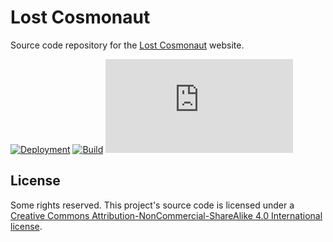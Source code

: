 # Lost Cosmonaut

Source code repository for the [Lost Cosmonaut](https://lostcosmonaut.cc) website.

[![Deployment](https://img.shields.io/netlify/79d1f992-40b2-4ef2-a931-6bb2ab36e51d?logo=netlify&style=for-the-badge)](https://app.netlify.com/sites/lostcosmonaut-cc/deploys)
[![Build](https://img.shields.io/github/actions/workflow/status/lostcosmonautmia/lostcosmonaut.cc/ci.yml?branch=main&logo=github&style=for-the-badge)](https://github.com/lostcosmonautmia/lostcosmonaut.cc/actions/workflows/ci.yml)
[![Vulnerabilities](https://img.shields.io/snyk/vulnerabilities/github/lostcosmonautmia/lostcosmonaut.cc?logo=snyk&style=for-the-badge)](https://snyk.io/test/github/lostcosmonautmia/lostcosmonaut.cc)

## License

Some rights reserved. This project's source code is licensed under a [Creative Commons Attribution-NonCommercial-ShareAlike 4.0 International license](http://creativecommons.org/licenses/by-nc-sa/4.0/).
